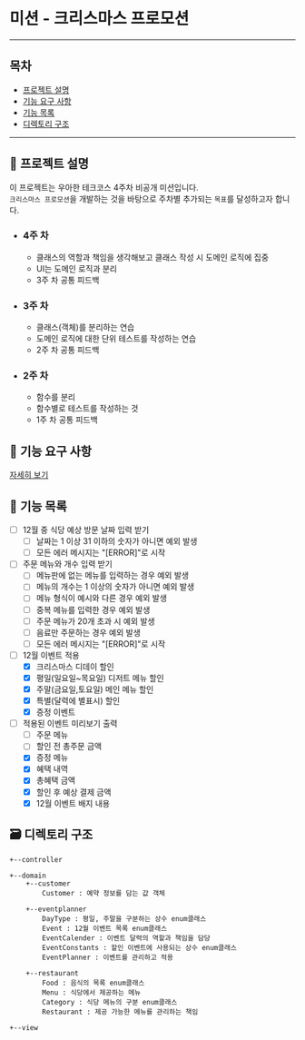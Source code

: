 # 미션 - 크리스마스 프로모션

--- 

## 목차

- [프로젝트 설명](#-프로젝트-설명)
- [기능 요구 사항](#-기능-요구-사항)
- [기능 목록](#-기능-목록)
- [디렉토리 구조](#-디렉토리-구조)

---

## 📝 프로젝트 설명

이 프로젝트는 우아한 테크코스 4주차 비공개 미션입니다.  
`크리스마스 프로모션`을 개발하는 것을 바탕으로 주차별 추가되는 `목표`를 달성하고자 합니다.

- ### 4주 차
    - 클래스의 역할과 책임을 생각해보고 클래스 작성 시 도메인 로직에 집중
    - UI는 도메인 로직과 분리
    - 3주 차 공통 피드백

- ### 3주 차
    - 클래스(객체)를 분리하는 연습
    - 도메인 로직에 대한 단위 테스트를 작성하는 연습
    - 2주 차 공통 피드백

- ### 2주 차
    - 함수를 분리
    - 함수별로 테스트를 작성하는 것
    - 1주 차 공통 피드백

## 🚀 기능 요구 사항

[자세히 보기](../README.md)

## 🔧 기능 목록

- [ ] 12월 중 식당 예상 방문 날짜 입력 받기
    - [ ] 날짜는 1 이상 31 이하의 숫자가 아니면 예외 발생
    - [ ] 모든 에러 메시지는 "[ERROR]"로 시작
- [ ] 주문 메뉴와 개수 입력 받기
    - [ ] 메뉴판에 없는 메뉴를 입력하는 경우 예외 발생
    - [ ] 메뉴의 개수는 1 이상의 숫자가 아니면 예외 발생
    - [ ] 메뉴 형식이 예시와 다른 경우 예외 발생
    - [ ] 중복 메뉴를 입력한 경우 예외 발생
    - [ ] 주문 메뉴가 20개 초과 시 예외 발생
    - [ ] 음료만 주문하는 경우 예외 발생
    - [ ] 모든 에러 메시지는 "[ERROR]"로 시작
- [ ] 12월 이벤트 적용
    - [x] 크리스마스 디데이 할인
    - [x] 평일(일요일~목요일) 디저트 메뉴 할인
    - [x] 주말(금요일,토요일) 메인 메뉴 할인
    - [x] 특별(달력에 별표시) 할인
    - [x] 증정 이벤트
- [ ] 적용된 이벤트 미리보기 출력
    - [ ] 주문 메뉴
    - [ ] 할인 전 총주문 금액
    - [x] 증정 메뉴
    - [x] 혜택 내역
    - [x] 총혜택 금액
    - [x] 할인 후 예상 결제 금액
    - [x] 12월 이벤트 배지 내용

## 🗃️ 디렉토리 구조
```
+--controller

+--domain
    +--customer
        Customer : 예약 정보를 담는 값 객체

    +--eventplanner
        DayType : 평일, 주말을 구분하는 상수 enum클래스
        Event : 12월 이벤트 목록 enum클래스
        EventCalender : 이벤트 달력의 역할과 책임을 담당
        EventConstants : 할인 이벤트에 사용되는 상수 enum클래스
        EventPlanner : 이벤트를 관리하고 적용
    
    +--restaurant
        Food : 음식의 목록 enum클래스
        Menu : 식당에서 제공하는 메뉴
        Category : 식당 메뉴의 구분 enum클래스
        Restaurant : 제공 가능한 메뉴를 관리하는 책임

+--view

```
